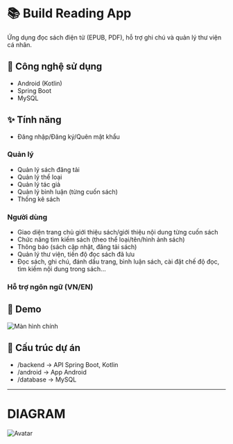 # 📚 Build Reading App
Ứng dụng đọc sách điện tử (EPUB, PDF), hỗ trợ ghi chú và quản lý thư viện cá nhân.

## 🚀 Công nghệ sử dụng
- Android (Kotlin)
- Spring Boot
- MySQL

## ✨ Tính năng
- Đăng nhập/Đăng ký/Quên mật khẩu
### Quản lý
- Quản lý sách đăng tải
- Quản lý thể loại
- Quản lý tác giả
- Quản lý bình luận (từng cuốn sách)
- Thống kê sách
  
### Người dùng
- Giao diện trang chủ giới thiệu sách/giới thiệu nội dung từng cuốn sách
- Chức năng tìm kiếm sách (theo thể loại/tên/hình ảnh sách)
- Thông báo (sách cập nhật, đăng tải sách)
- Quản lý thư viện, tiến độ đọc sách đã lưu
- Đọc sách, ghi chú, đánh dấu trang, bình luận sách, cài đặt chế độ đọc, tìm kiếm nội dung trong sách...
### Hỗ trợ ngôn ngữ (VN/EN)

## 📸 Demo
![Màn hình chính](./images/demo.png)

## 📂 Cấu trúc dự án
- /backend → API Spring Boot, Kotlin
- /android → App Android
- /database -> MySQL
--------------------------------------------

# DIAGRAM
![Avatar](ReadingApplication/tree/main/Image_Resume/Diagram.png)
